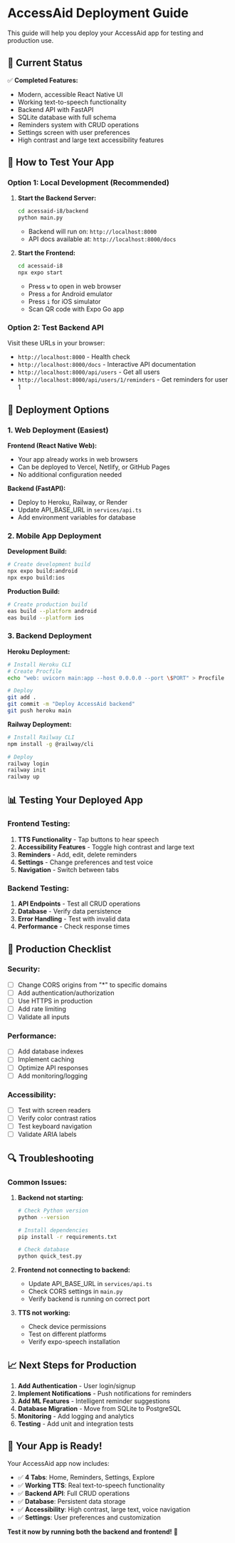 # AccessAid Deployment Guide

This guide will help you deploy your AccessAid app for testing and production use.

## 🚀 **Current Status**

✅ **Completed Features:**
- Modern, accessible React Native UI
- Working text-to-speech functionality
- Backend API with FastAPI
- SQLite database with full schema
- Reminders system with CRUD operations
- Settings screen with user preferences
- High contrast and large text accessibility features

## 📱 **How to Test Your App**

### **Option 1: Local Development (Recommended)**

1. **Start the Backend Server:**
   ```bash
   cd acessaid-i8/backend
   python main.py
   ```
   - Backend will run on: `http://localhost:8000`
   - API docs available at: `http://localhost:8000/docs`

2. **Start the Frontend:**
   ```bash
   cd acessaid-i8
   npx expo start
   ```
   - Press `w` to open in web browser
   - Press `a` for Android emulator
   - Press `i` for iOS simulator
   - Scan QR code with Expo Go app

### **Option 2: Test Backend API**

Visit these URLs in your browser:
- `http://localhost:8000` - Health check
- `http://localhost:8000/docs` - Interactive API documentation
- `http://localhost:8000/api/users` - Get all users
- `http://localhost:8000/api/users/1/reminders` - Get reminders for user 1

## 🔧 **Deployment Options**

### **1. Web Deployment (Easiest)**

**Frontend (React Native Web):**
- Your app already works in web browsers
- Can be deployed to Vercel, Netlify, or GitHub Pages
- No additional configuration needed

**Backend (FastAPI):**
- Deploy to Heroku, Railway, or Render
- Update API_BASE_URL in `services/api.ts`
- Add environment variables for database

### **2. Mobile App Deployment**

**Development Build:**
```bash
# Create development build
npx expo build:android
npx expo build:ios
```

**Production Build:**
```bash
# Create production build
eas build --platform android
eas build --platform ios
```

### **3. Backend Deployment**

**Heroku Deployment:**
```bash
# Install Heroku CLI
# Create Procfile
echo "web: uvicorn main:app --host 0.0.0.0 --port \$PORT" > Procfile

# Deploy
git add .
git commit -m "Deploy AccessAid backend"
git push heroku main
```

**Railway Deployment:**
```bash
# Install Railway CLI
npm install -g @railway/cli

# Deploy
railway login
railway init
railway up
```

## 📊 **Testing Your Deployed App**

### **Frontend Testing:**
1. **TTS Functionality** - Tap buttons to hear speech
2. **Accessibility Features** - Toggle high contrast and large text
3. **Reminders** - Add, edit, delete reminders
4. **Settings** - Change preferences and test voice
5. **Navigation** - Switch between tabs

### **Backend Testing:**
1. **API Endpoints** - Test all CRUD operations
2. **Database** - Verify data persistence
3. **Error Handling** - Test with invalid data
4. **Performance** - Check response times

## 🎯 **Production Checklist**

### **Security:**
- [ ] Change CORS origins from "*" to specific domains
- [ ] Add authentication/authorization
- [ ] Use HTTPS in production
- [ ] Add rate limiting
- [ ] Validate all inputs

### **Performance:**
- [ ] Add database indexes
- [ ] Implement caching
- [ ] Optimize API responses
- [ ] Add monitoring/logging

### **Accessibility:**
- [ ] Test with screen readers
- [ ] Verify color contrast ratios
- [ ] Test keyboard navigation
- [ ] Validate ARIA labels

## 🔍 **Troubleshooting**

### **Common Issues:**

1. **Backend not starting:**
   ```bash
   # Check Python version
   python --version
   
   # Install dependencies
   pip install -r requirements.txt
   
   # Check database
   python quick_test.py
   ```

2. **Frontend not connecting to backend:**
   - Update API_BASE_URL in `services/api.ts`
   - Check CORS settings in `main.py`
   - Verify backend is running on correct port

3. **TTS not working:**
   - Check device permissions
   - Test on different platforms
   - Verify expo-speech installation

## 📈 **Next Steps for Production**

1. **Add Authentication** - User login/signup
2. **Implement Notifications** - Push notifications for reminders
3. **Add ML Features** - Intelligent reminder suggestions
4. **Database Migration** - Move from SQLite to PostgreSQL
5. **Monitoring** - Add logging and analytics
6. **Testing** - Add unit and integration tests

## 🎉 **Your App is Ready!**

Your AccessAid app now includes:
- ✅ **4 Tabs**: Home, Reminders, Settings, Explore
- ✅ **Working TTS**: Real text-to-speech functionality
- ✅ **Backend API**: Full CRUD operations
- ✅ **Database**: Persistent data storage
- ✅ **Accessibility**: High contrast, large text, voice navigation
- ✅ **Settings**: User preferences and customization

**Test it now by running both the backend and frontend!** 🚀
